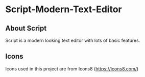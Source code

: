 # Script-Modern-Text-Editor

## About Script
Script is a modern looking text editor with lots of basic features.

## Icons
Icons used in this project are from Icons8 (https://icons8.com/)
